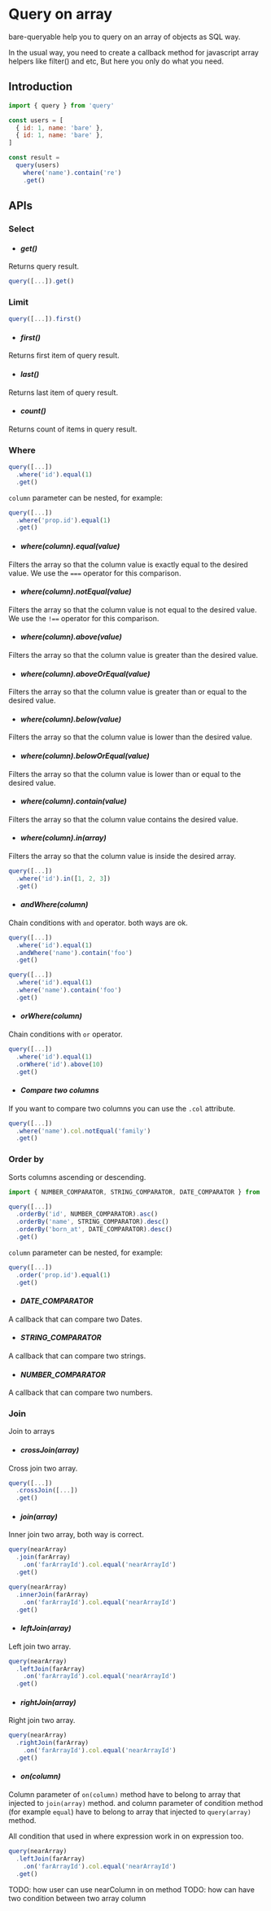 Query on array
==============

bare-queryable help you to query on an array of objects as SQL way.

In the usual way, you need to create a callback method for javascript array helpers like filter() and etc, But here you only do what you need.

Introduction
------------

```javascript
import { query } from 'query'

const users = [
  { id: 1, name: 'bare' },
  { id: 1, name: 'bare' },
]

const result = 
  query(users)
    where('name').contain('re')
    .get()
```

APIs
----

### Select

- #### _get()_

Returns query result.

```javascript
query([...]).get()

```

### Limit

```javascript
query([...]).first()

```

- #### _first()_

Returns first item of query result.

- #### _last()_

Returns last item of query result.

- #### _count()_

Returns count of items in query result.

### Where

```javascript
query([...])
  .where('id').equal(1)
  .get()
```

`column` parameter can be nested, for example:

```javascript
query([...])
  .where('prop.id').equal(1)
  .get()
```

- #### _where(column).equal(value)_

Filters the array so that the column value is exactly equal to the desired value. We use the `===` operator for this comparison.

- #### _where(column).notEqual(value)_

Filters the array so that the column value is not equal to the desired value. We use the `!==` operator for this comparison.

- #### _where(column).above(value)_

Filters the array so that the column value is greater than the desired value.

- #### _where(column).aboveOrEqual(value)_

Filters the array so that the column value is greater than or equal to the desired value.

- #### _where(column).below(value)_

Filters the array so that the column value is lower than the desired value.

- #### _where(column).belowOrEqual(value)_

Filters the array so that the column value is lower than or equal to the desired value.

- #### _where(column).contain(value)_

Filters the array so that the column value contains the desired value.

- #### _where(column).in(array)_

Filters the array so that the column value is inside the desired array.

```javascript
query([...])
  .where('id').in([1, 2, 3])
  .get()
```

- #### _andWhere(column)_

Chain conditions with `and` operator. both ways are ok.

```javascript
query([...])
  .where('id').equal(1)
  .andWhere('name').contain('foo')
  .get()

query([...])
  .where('id').equal(1)
  .where('name').contain('foo')
  .get()
```

- #### _orWhere(column)_

Chain conditions with `or` operator.

```javascript
query([...])
  .where('id').equal(1)
  .orWhere('id').above(10)
  .get()
```

- #### _Compare two columns_

If you want to compare two columns you can use the `.col` attribute.

```javascript
query([...])
  .where('name').col.notEqual('family')
  .get()
```

### Order by

Sorts columns ascending or descending.

```javascript
import { NUMBER_COMPARATOR, STRING_COMPARATOR, DATE_COMPARATOR } from 'bare-queryable'

query([...])
  .orderBy('id', NUMBER_COMPARATOR).asc()
  .orderBy('name', STRING_COMPARATOR).desc()
  .orderBy('born_at', DATE_COMPARATOR).desc()
  .get()
```

`column` parameter can be nested, for example:

```javascript
query([...])
  .order('prop.id').equal(1)
  .get()
```

- #### _DATE_COMPARATOR_

A callback that can compare two Dates.

- #### _STRING_COMPARATOR_

A callback that can compare two strings.

- #### _NUMBER_COMPARATOR_

A callback that can compare two numbers.

### Join

Join to arrays

- #### _crossJoin(array)_

Cross join two array.

```javascript
query([...])
  .crossJoin([...])
  .get()
```

- #### _join(array)_

Inner join two array, both way is correct.

```javascript
query(nearArray)
  .join(farArray)
    .on('farArrayId').col.equal('nearArrayId')
  .get()

query(nearArray)
  .innerJoin(farArray)
    .on('farArrayId').col.equal('nearArrayId')
  .get()
```

- #### _leftJoin(array)_

Left join two array.

```javascript
query(nearArray)
  .leftJoin(farArray)
    .on('farArrayId').col.equal('nearArrayId')
  .get()
```

- #### _rightJoin(array)_

Right join two array.

```javascript
query(nearArray)
  .rightJoin(farArray)
    .on('farArrayId').col.equal('nearArrayId')
  .get()
```

- #### _on(column)_

Column parameter of `on(column)` method have to belong to
array that injected to `join(array)` method. and column parameter of condition method (for example `equal`) have to belong to array that injected to `query(array)` method.

All condition that used in where expression work in on expression too.

```javascript
query(nearArray)
  .leftJoin(farArray)
    .on('farArrayId').col.equal('nearArrayId')
  .get()
```

TODO: how user can use nearColumn in on method
TODO: how can have two condition between two array column